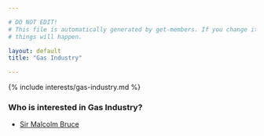 ```yaml
---

# DO NOT EDIT!
# This file is automatically generated by get-members. If you change it, bad
# things will happen.

layout: default
title: "Gas Industry"

---
```


{% include interests/gas-industry.md %}

### Who is interested in Gas Industry?


* [Sir Malcolm Bruce](members/sir-malcolm-bruce.html)
